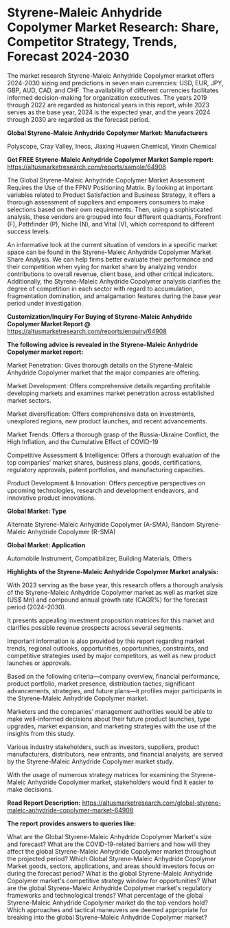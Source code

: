 <h1>Styrene-Maleic Anhydride Copolymer Market Research: Share, Competitor Strategy, Trends, Forecast 2024-2030</h1>

The market research Styrene-Maleic Anhydride Copolymer market offers 2024-2030 sizing and predictions in seven main currencies: USD, EUR, JPY, GBP, AUD, CAD, and CHF. The availability of different currencies facilitates informed decision-making for organization executives. The years 2019 through 2022 are regarded as historical years in this report, while 2023 serves as the base year, 2024 is the expected year, and the years 2024 through 2030 are regarded as the forecast period.

<b>Global Styrene-Maleic Anhydride Copolymer Market: Manufacturers</b>

Polyscope, Cray Valley, Ineos, Jiaxing Huawen Chemical, Yinxin Chemical

<b>Get FREE Styrene-Maleic Anhydride Copolymer Market Sample report:</b> <a href="https://altusmarketresearch.com/reports/sample/64908">https://altusmarketresearch.com/reports/sample/64908</a>

The Global Styrene-Maleic Anhydride Copolymer Market Assessment Requires the Use of the FPNV Positioning Matrix. By looking at important variables related to Product Satisfaction and Business Strategy, it offers a thorough assessment of suppliers and empowers consumers to make selections based on their own requirements. Then, using a sophisticated analysis, these vendors are grouped into four different quadrants, Forefront (F), Pathfinder (P), Niche (N), and Vital (V), which correspond to different success levels.

An informative look at the current situation of vendors in a specific market space can be found in the Styrene-Maleic Anhydride Copolymer Market Share Analysis. We can help firms better evaluate their performance and their competition when vying for market share by analyzing vendor contributions to overall revenue, client base, and other critical indicators. Additionally, the Styrene-Maleic Anhydride Copolymer analysis clarifies the degree of competition in each sector with regard to accumulation, fragmentation domination, and amalgamation features during the base year period under investigation.

<b>Customization/Inquiry For Buying of Styrene-Maleic Anhydride Copolymer Market Report @</b> <a href="https://altusmarketresearch.com/reports/enquiry/64908">https://altusmarketresearch.com/reports/enquiry/64908</a>

<b>The following advice is revealed in the Styrene-Maleic Anhydride Copolymer market report:</b>

Market Penetration: Gives thorough details on the Styrene-Maleic Anhydride Copolymer market that the major companies are offering.

Market Development: Offers comprehensive details regarding profitable developing markets and examines market penetration across established market sectors.

Market diversification: Offers comprehensive data on investments, unexplored regions, new product launches, and recent advancements.

Market Trends: Offers a thorough grasp of the Russia-Ukraine Conflict, the High Inflation, and the Cumulative Effect of COVID-19

Competitive Assessment &amp; Intelligence: Offers a thorough evaluation of the top companies' market shares, business plans, goods, certifications, regulatory approvals, patent portfolios, and manufacturing capacities.

Product Development &amp; Innovation: Offers perceptive perspectives on upcoming technologies, research and development endeavors, and innovative product innovations.

<b>Global Market: Type</b>

Alternate Styrene-Maleic Anhydride Copolymer (A-SMA), Random Styrene-Maleic Anhydride Copolymer (R-SMA)

<b>Global Market: Application</b>

Automobile Instrument, Compatibilizer, Building Materials, Others

<b>Highlights of the Styrene-Maleic Anhydride Copolymer Market analysis:</b>

With 2023 serving as the base year, this research offers a thorough analysis of the Styrene-Maleic Anhydride Copolymer market as well as market size (US$ Mn) and compound annual growth rate (CAGR%) for the forecast period (2024–2030).

It presents appealing investment proposition matrices for this market and clarifies possible revenue prospects across several segments.

Important information is also provided by this report regarding market trends, regional outlooks, opportunities, opportunities, constraints, and competitive strategies used by major competitors, as well as new product launches or approvals.

Based on the following criteria—company overview, financial performance, product portfolio, market presence, distribution tactics, significant advancements, strategies, and future plans—it profiles major participants in the Styrene-Maleic Anhydride Copolymer market.

Marketers and the companies' management authorities would be able to make well-informed decisions about their future product launches, type upgrades, market expansion, and marketing strategies with the use of the insights from this study.

Various industry stakeholders, such as investors, suppliers, product manufacturers, distributors, new entrants, and financial analysts, are served by the Styrene-Maleic Anhydride Copolymer market study.

With the usage of numerous strategy matrices for examining the Styrene-Maleic Anhydride Copolymer market, stakeholders would find it easier to make decisions.

<b>Read Report Description:</b> <a href="https://altusmarketresearch.com/global-styrene-maleic-anhydride-copolymer-market-64908">https://altusmarketresearch.com/global-styrene-maleic-anhydride-copolymer-market-64908</a>

<b>The report provides answers to queries like:</b>

What are the Global Styrene-Maleic Anhydride Copolymer Market's size and forecast?
What are the COVID-19-related barriers and how will they affect the global Styrene-Maleic Anhydride Copolymer market throughout the projected period?
Which Global Styrene-Maleic Anhydride Copolymer Market goods, sectors, applications, and areas should investors focus on during the forecast period?
What is the global Styrene-Maleic Anhydride Copolymer market's competitive strategy window for opportunities?
What are the global Styrene-Maleic Anhydride Copolymer market's regulatory frameworks and technological trends?
What percentage of the global Styrene-Maleic Anhydride Copolymer market do the top vendors hold?
Which approaches and tactical maneuvers are deemed appropriate for breaking into the global Styrene-Maleic Anhydride Copolymer market?
